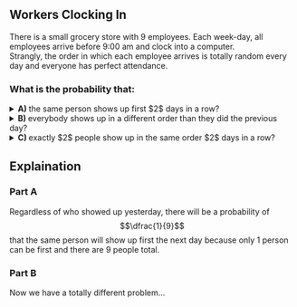 ## Workers Clocking In
There is a small grocery store with $9$ employees.  Each week-day, all employees arrive before 9:00 am and clock into a computer.  
Strangly, the order in which each employee arrives is totally random every day and everyone has perfect attendance.  
### What is the probability that:
<details><summary><b>A) </b> the same person shows up first $2$ days in a row?</summary>$$\dfrac{1}{9}$$</details>
<details><summary><b>B) </b> everybody shows up in a different order than they did the previous day?</summary></details>
<details><summary><b>C) </b>exactly $2$ people show up in the same order $2$ days in a row?</summary></details>


## Explaination
### Part A
Regardless of who showed up yesterday, there will be a probability of $$\dfrac{1}{9}$$ that the same person will show up first the next day because only $1$ person can be first and there are $9$ people total.  
### Part B
Now we have a totally different problem...

